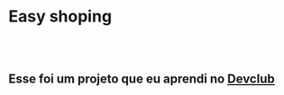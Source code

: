 <h1>Easy shoping</h1>
<br>
<br>
<h2>Esse foi um projeto que eu aprendi no  <a href="https://rodolfomori.com.br/Devclub">Devclub</a></h2>
